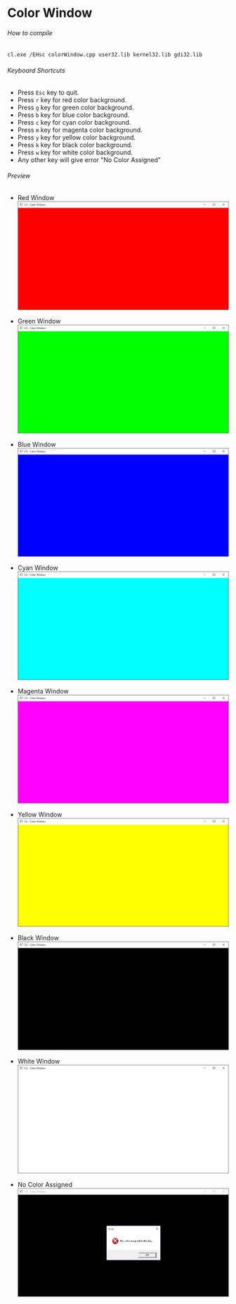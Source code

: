Color Window
============

###### How to compile

```
cl.exe /EHsc colorWindow.cpp user32.lib kernel32.lib gdi32.lib
```

###### Keyboard Shortcuts
- Press ```Esc``` key to quit.
- Press ```r``` key for red color background.
- Press ```g``` key for green color background.
- Press ```b``` key for blue color background.
- Press ```c``` key for cyan color background.
- Press ```m``` key for magenta color background.
- Press ```y``` key for yellow color background.
- Press ```k``` key for black color background.
- Press ```w``` key for white color background.
- Any other key will give error "No Color Assigned"

###### Preview
- Red Window
![redWindow](preview/red.png?raw=true "Red Window")

- Green Window
![greenWindow](preview/green.png?raw=true "Green Window")

- Blue Window
![blueWindow](preview/blue.png?raw=true "Blue Window")

- Cyan Window
![cyanWindow](preview/cyan.png?raw=true "Cyan Window")

- Magenta Window
![magentaWindow](preview/magenta.png?raw=true "Magenta Window")

- Yellow Window
![yellowWindow](preview/yellow.png?raw=true "Yellow Window")

- Black Window
![blackWindow](preview/black.png?raw=true "Black Window")

- White Window
![whiteWindow](preview/white.png?raw=true "White Window")

- No Color Assigned
![noColorWindow](preview/no_color.png?raw=true "No color assigned")
